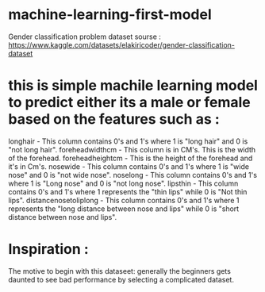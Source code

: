 # machine-learning-first-model
Gender classification problem
dataset sourse : https://www.kaggle.com/datasets/elakiricoder/gender-classification-dataset
# this is simple machile learning model to predict either its a male or female based on the features such as : 

longhair - This column contains 0's and 1's where 1 is "long hair" and 0 is "not long hair".
foreheadwidthcm - This column is in CM's. This is the width of the forehead.
foreheadheightcm - This is the height of the forehead and it's in Cm's.
nosewide - This column contains 0's and 1's where 1 is "wide nose" and 0 is "not wide nose".
noselong - This column contains 0's and 1's where 1 is "Long nose" and 0 is "not long nose".
lipsthin - This column contains 0's and 1's where 1 represents the "thin lips" while 0 is "Not thin lips".
distancenosetoliplong - This column contains 0's and 1's where 1 represents the "long distance between nose and lips" while 0 is "short distance between nose and lips".

# Inspiration :
The motive to begin with this dataseet: generally the beginners gets daunted to see bad performance by selecting a complicated dataset.
